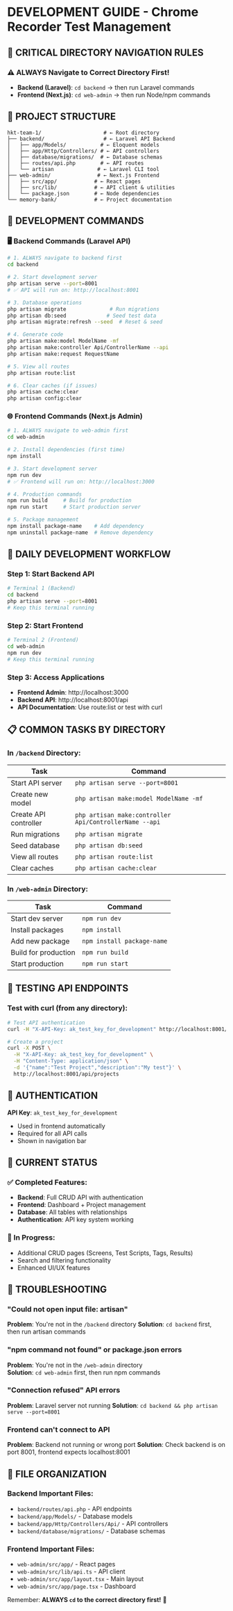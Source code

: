 # DEVELOPMENT GUIDE - Chrome Recorder Test Management

## 🚨 CRITICAL DIRECTORY NAVIGATION RULES

### ⚠️ ALWAYS Navigate to Correct Directory First!

- **Backend (Laravel)**: `cd backend` → then run Laravel commands
- **Frontend (Next.js)**: `cd web-admin` → then run Node/npm commands

## 📁 PROJECT STRUCTURE

```
hkt-team-1/                    # ← Root directory
├── backend/                   # ← Laravel API Backend
│   ├── app/Models/           # ← Eloquent models
│   ├── app/Http/Controllers/ # ← API controllers
│   ├── database/migrations/  # ← Database schemas
│   ├── routes/api.php        # ← API routes
│   └── artisan              # ← Laravel CLI tool
├── web-admin/               # ← Next.js Frontend
│   ├── src/app/            # ← React pages
│   ├── src/lib/            # ← API client & utilities
│   └── package.json        # ← Node dependencies
└── memory-bank/            # ← Project documentation
```

## 🔧 DEVELOPMENT COMMANDS

### 🖥️ Backend Commands (Laravel API)

```bash
# 1. ALWAYS navigate to backend first
cd backend

# 2. Start development server
php artisan serve --port=8001
# ✅ API will run on: http://localhost:8001

# 3. Database operations
php artisan migrate              # Run migrations
php artisan db:seed             # Seed test data
php artisan migrate:refresh --seed  # Reset & seed

# 4. Generate code
php artisan make:model ModelName -mf
php artisan make:controller Api/ControllerName --api
php artisan make:request RequestName

# 5. View all routes
php artisan route:list

# 6. Clear caches (if issues)
php artisan cache:clear
php artisan config:clear
```

### 🌐 Frontend Commands (Next.js Admin)

```bash
# 1. ALWAYS navigate to web-admin first
cd web-admin

# 2. Install dependencies (first time)
npm install

# 3. Start development server
npm run dev
# ✅ Frontend will run on: http://localhost:3000

# 4. Production commands
npm run build     # Build for production
npm run start     # Start production server

# 5. Package management
npm install package-name    # Add dependency
npm uninstall package-name  # Remove dependency
```

## 🚀 DAILY DEVELOPMENT WORKFLOW

### Step 1: Start Backend API
```bash
# Terminal 1 (Backend)
cd backend
php artisan serve --port=8001
# Keep this terminal running
```

### Step 2: Start Frontend
```bash
# Terminal 2 (Frontend) 
cd web-admin
npm run dev
# Keep this terminal running
```

### Step 3: Access Applications
- **Frontend Admin**: http://localhost:3000
- **Backend API**: http://localhost:8001/api
- **API Documentation**: Use route:list or test with curl

## 📋 COMMON TASKS BY DIRECTORY

### In `/backend` Directory:

| Task | Command |
|------|---------|
| Start API server | `php artisan serve --port=8001` |
| Create new model | `php artisan make:model ModelName -mf` |
| Create API controller | `php artisan make:controller Api/ControllerName --api` |
| Run migrations | `php artisan migrate` |
| Seed database | `php artisan db:seed` |
| View all routes | `php artisan route:list` |
| Clear caches | `php artisan cache:clear` |

### In `/web-admin` Directory:

| Task | Command |
|------|---------|
| Start dev server | `npm run dev` |
| Install packages | `npm install` |
| Add new package | `npm install package-name` |
| Build for production | `npm run build` |
| Start production | `npm run start` |

## 🧪 TESTING API ENDPOINTS

### Test with curl (from any directory):
```bash
# Test API authentication
curl -H "X-API-Key: ak_test_key_for_development" http://localhost:8001/api/projects

# Create a project
curl -X POST \
  -H "X-API-Key: ak_test_key_for_development" \
  -H "Content-Type: application/json" \
  -d '{"name":"Test Project","description":"My test"}' \
  http://localhost:8001/api/projects
```

## 🔑 AUTHENTICATION

**API Key**: `ak_test_key_for_development`
- Used in frontend automatically
- Required for all API calls
- Shown in navigation bar

## 🎯 CURRENT STATUS

### ✅ Completed Features:
- **Backend**: Full CRUD API with authentication
- **Frontend**: Dashboard + Project management
- **Database**: All tables with relationships
- **Authentication**: API key system working

### 🔄 In Progress:
- Additional CRUD pages (Screens, Test Scripts, Tags, Results)
- Search and filtering functionality
- Enhanced UI/UX features

## 🚨 TROUBLESHOOTING

### "Could not open input file: artisan"
**Problem**: You're not in the `/backend` directory
**Solution**: `cd backend` first, then run artisan commands

### "npm command not found" or package.json errors
**Problem**: You're not in the `/web-admin` directory  
**Solution**: `cd web-admin` first, then run npm commands

### "Connection refused" API errors
**Problem**: Laravel server not running
**Solution**: `cd backend && php artisan serve --port=8001`

### Frontend can't connect to API
**Problem**: Backend not running or wrong port
**Solution**: Check backend is on port 8001, frontend expects localhost:8001

## 📝 FILE ORGANIZATION

### Backend Important Files:
- `backend/routes/api.php` - API endpoints
- `backend/app/Models/` - Database models
- `backend/app/Http/Controllers/Api/` - API controllers
- `backend/database/migrations/` - Database schemas

### Frontend Important Files:
- `web-admin/src/app/` - React pages
- `web-admin/src/lib/api.ts` - API client
- `web-admin/src/app/layout.tsx` - Main layout
- `web-admin/src/app/page.tsx` - Dashboard

Remember: **ALWAYS `cd` to the correct directory first!** 🎯

